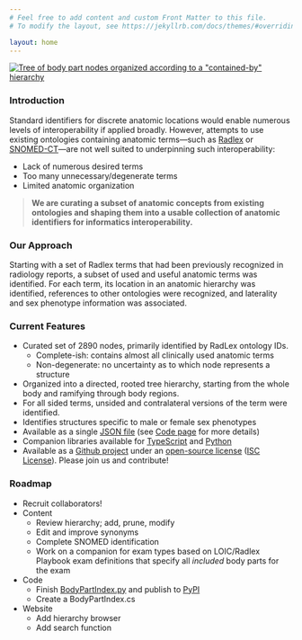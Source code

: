 ```yaml
---
# Feel free to add content and custom Front Matter to this file.
# To modify the layout, see https://jekyllrb.com/docs/themes/#overriding-theme-defaults

layout: home
---
```


[![Tree of body part nodes organized according to a "contained-by" hierarchy](/assets/BodyPartHierarchy.png "Body Part Hierarchy")](/assets/BodyPartHierarchyFull.png)

### Introduction

Standard identifiers for discrete anatomic locations would enable numerous levels of interoperability if applied broadly. However, attempts to use existing ontologies containing anatomic terms—such as [Radlex](https://radlex.org/) or [SNOMED-CT](https://www.snomed.org)—are not well suited to underpinning such interoperability:

- Lack of numerous desired terms
- Too many unnecessary/degenerate terms
- Limited anatomic organization

> **We are curating a subset of anatomic concepts from existing ontologies and shaping them into a usable 
> collection of anatomic identifiers for informatics interoperability.**

### Our Approach

Starting with a set of Radlex terms that had been previously recognized in radiology reports, a subset of used and useful anatomic terms was identified. For each term, its location in an anatomic hierarchy was identified, references to other ontologies were recognized, and laterality and sex phenotype information was associated.

### Current Features

- Curated set of 2890 nodes, primarily identified by RadLex ontology IDs.
  - Complete-ish: contains almost all clinically used anatomic terms
  - Non-degenerate: no uncertainty as to which node represents a structure
- Organized into a directed, rooted tree hierarchy, starting from the whole body and ramifying through body regions.
- For all sided terms, unsided and contralateral versions of the term were identified.
- Identifies structures specific to male or female sex phenotypes
- Available as a single [JSON file](https://raw.githubusercontent.com/talkasab/anatomiclocations.org/main/data/body_parts.json) (see [Code page](/code/) for more details)
- Companion libraries available for [TypeScript](https://github.com/talkasab/BodyPartIndex.ts) and [Python](https://github.com/talkasab/BodyPartIndex.py)
- Available as a [Github project](https://github.com/talkasab/anatomiclocations.org) under an [open-source license](https://raw.githubusercontent.com/talkasab/anatomiclocations.org/main/LICENSE.txt) ([ISC License](https://en.wikipedia.org/wiki/ISC_license)). Please join us and contribute!

### Roadmap

- Recruit collaborators!
- Content
  - Review hierarchy; add, prune, modify
  - Edit and improve synonyms
  - Complete SNOMED identification
  - Work on a companion for exam types based on LOIC/Radlex Playbook exam definitions that specify all _included_ body parts for the exam
- Code
  - Finish [BodyPartIndex.py](https://github.com/talkasab/BodyPartIndex.py) and publish to [PyPI](https://pypi.org)
  - Create a BodyPartIndex.cs
- Website
  - Add hierarchy browser
  - Add search function
